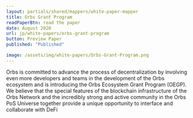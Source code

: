 ```yaml
---
layout: partials/shared/mappers/white-paper-mapper
title: Orbs Grant Program
readPaperBtn: read the paper
date: August 2020
url: jp/white-papers/orbs-grant-program
button: Preview Paper
published: "Published"

image: /assets/img/white-papers/Orbs-Grant-Program.png
---
```


Orbs is committed to advance the process of decentralization by involving even more developers and teams in the development of the Orbs ecosystem and is introducing the Orbs Ecosystem Grant Program (OEGP). We believe that the special features of the blockchain infrastructure of the Orbs Network and the incredibly strong and active community in the Orbs PoS Universe together provide a unique opportunity to interface and collaborate with DeFi

